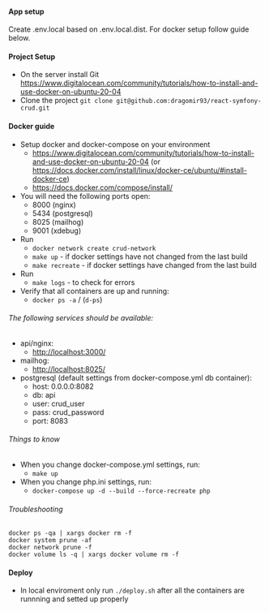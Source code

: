 #### App setup

Create .env.local based on .env.local.dist.
For docker setup follow guide below.

#### Project Setup
  * On the server install Git https://www.digitalocean.com/community/tutorials/how-to-install-and-use-docker-on-ubuntu-20-04
  * Clone the project `git clone git@github.com:dragomir93/react-symfony-crud.git`


#### Docker guide
 * Setup docker and docker-compose on your environment
    * https://www.digitalocean.com/community/tutorials/how-to-install-and-use-docker-on-ubuntu-20-04 (or https://docs.docker.com/install/linux/docker-ce/ubuntu/#install-docker-ce)
    * https://docs.docker.com/compose/install/
  * You will need the following ports open:
    * 8000 (nginx)
    * 5434 (postgresql)
    * 8025 (mailhog)
    * 9001 (xdebug)
  * Run 
    * `docker network create crud-network`
    * `make up` - if docker settings have not changed from the last build
    * `make recreate` - if docker settings have changed from the last build
  * Run 
    * `make logs` - to check for errors
  * Verify that all containers are up and running:
    * `docker ps -a` / (`d-ps`)
    
###### The following services should be available:
  * api/nginx:
    * [http://localhost:3000/](http://localhost:3000)
  * mailhog:
    * [http://localhost:8025/](http://localhost:8025)
  * postgresql (default settings from docker-compose.yml db container):
    * host: 0.0.0.0:8082
    * db: api
    * user: crud_user
    * pass: crud_password
    * port: 8083
    
###### Things to know
  * When you change docker-compose.yml settings, run: 
    * `make up`
  * When you change php.ini settings, run:
    * `docker-compose up -d --build --force-recreate php` 

###### Troubleshooting
```
docker ps -qa | xargs docker rm -f
docker system prune -af
docker network prune -f
docker volume ls -q | xargs docker volume rm -f
```
#### Deploy
  * In local enviroment only run `./deploy.sh` after all the containers are runnning and setted up properly